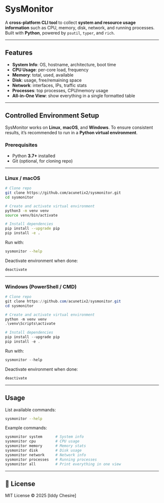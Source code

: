 # SysMonitor

A **cross-platform CLI tool** to collect **system and resource usage information** such as CPU, memory, disk, network, and running processes. Built with **Python**, powered by `psutil`, `typer`, and `rich`.

---

## Features

* **System Info**: OS, hostname, architecture, boot time
* **CPU Usage**: per-core load, frequency
* **Memory**: total, used, available
* **Disk**: usage, free/remaining space
* **Network**: interfaces, IPs, traffic stats
* **Processes**: top processes, CPU/memory usage
* **All-in-One View**: show everything in a single formatted table

---

## Controlled Environment Setup

SysMonitor works on **Linux**, **macOS**, and **Windows**.
To ensure consistent results, it’s recommended to run in a **Python virtual environment**.

### Prerequisites

* Python **3.7+** installed
* Git (optional, for cloning repo)

---

### Linux / macOS

```bash
# Clone repo
git clone https://github.com/acunetix2/sysmonitor.git
cd sysmonitor

# Create and activate virtual environment
python3 -m venv venv
source venv/bin/activate

# Install dependencies
pip install --upgrade pip
pip install -e .
```

Run with:

```bash
sysmonitor --help
```

Deactivate environment when done:

```bash
deactivate
```

---

### Windows (PowerShell / CMD)

```powershell
# Clone repo
git clone https://github.com/acunetix2/sysmonitor.git
cd sysmonitor

# Create and activate virtual environment
python -m venv venv
.\venv\Scripts\activate

# Install dependencies
pip install --upgrade pip
pip install -e .
```

Run with:

```powershell
sysmonitor --help
```

Deactivate environment when done:

```powershell
deactivate
```

---

## Usage

List available commands:

```bash
sysmonitor --help
```

Example commands:

```bash
sysmonitor system      # System info
sysmonitor cpu         # CPU usage
sysmonitor memory      # Memory stats
sysmonitor disk        # Disk usage
sysmonitor network     # Network info
sysmonitor processes   # Running processes
sysmonitor all         # Print everything in one view
```


---

## 📄 License

MIT License © 2025 \[Iddy Chesire]
